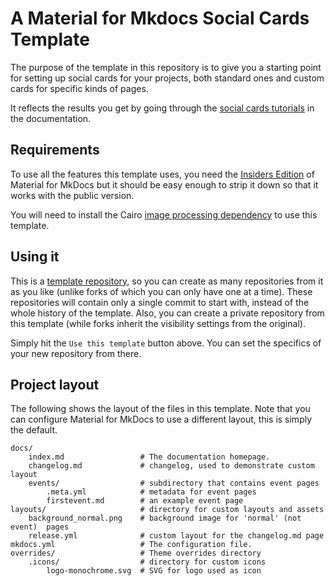 # A Material for Mkdocs Social Cards Template

The purpose of the template in this repository is to give you a starting point
for setting up social cards for your projects, both standard ones and custom
cards for specific kinds of pages.

It reflects the results you get by going through the [social cards tutorials]
in the documentation.

[social cards tutorials]: https://squidfunk.github.io/mkdocs-material/tutorials#social-cards

## Requirements

To use all the features this template uses, you need the [Insiders
Edition] of Material for MkDocs but it should be easy enough to strip it down so
that it works with the public version.

[Insiders Edition]: https://squidfunk.github.io/mkdocs-material/insiders/

You will need to install the Cairo [image processing dependency] to use this
template.

[image processing dependency]: https://squidfunk.github.io/mkdocs-material/plugins/requirements/image-processing

## Using it

This is a [template repository], so you can create as many repositories from it
as you like (unlike forks of which you can only have one at a time). These
repositories will contain only a single commit to start with, instead of the whole
history of the template. Also, you can create a private repository from this template
(while forks inherit the visibility settings from the original).

[template repository]: https://docs.github.com/en/repositories/creating-and-managing-repositories/creating-a-repository-from-a-template

Simply hit the `Use this template` button above. You can set the specifics of your
new repository from there.

## Project layout

The following shows the layout of the files in this template. Note that you can
configure Material for MkDocs to use a different layout, this is simply the
default.

```
docs/
    index.md                 # The documentation homepage.
    changelog.md             # changelog, used to demonstrate custom layout
    events/                  # subdirectory that contains event pages
        .meta.yml            # metadata for event pages
        firstevent.md        # an example event page
layouts/                     # directory for custom layouts and assets
    background_normal.png    # background image for 'normal' (not event)  pages
    release.yml              # custom layout for the changelog.md page
mkdocs.yml                   # The configuration file.
overrides/                   # Theme overrides directory
    .icons/                  # directory for custom icons
        logo-monochrome.svg  # SVG for logo used as icon
```


